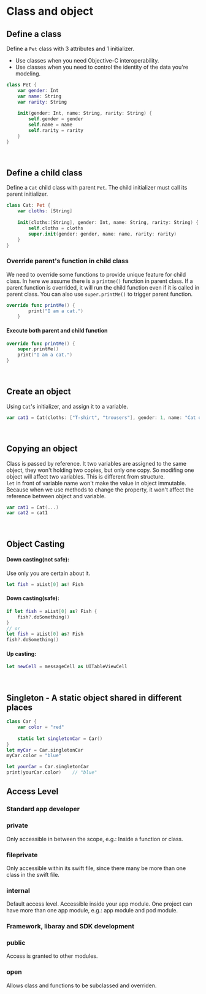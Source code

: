 # Class and object
## Define a class
Define a ```Pet``` class with 3 attributes and 1 initializer.
* Use classes when you need Objective-C interoperability.
* Use classes when you need to control the identity of the data you're modeling.
```swift
class Pet {
    var gender: Int
    var name: String
    var rarity: String
    
    init(gender: Int, name: String, rarity: String) {
        self.gender = gender
        self.name = name
        self.rarity = rarity
    }
}
```
<br>

## Define a child class
Define a ```Cat``` child class with parent ```Pet```. The child initializer must call its parent initializer.
```swift
class Cat: Pet {
    var cloths: [String]
    
    init(cloths:[String], gender: Int, name: String, rarity: String) {
        self.cloths = cloths
        super.init(gender: gender, name: name, rarity: rarity)
    }
}
```

### Override parent's function in child class
We need to override some functions to provide unique feature for child class. In here we assume there is a ```printme()``` function in parent class. If a parent function is overrided, it will run the child function even if it is called in parent class. You can also use ```super.printMe()``` to trigger parent function.
```swift
override func printMe() {
        print("I am a cat.")
    }

```

#### Execute both parent and child function
```swift
override func printMe() {
    super.printMe()
    print("I am a cat.")
}
```
<br>

## Create an object
Using ```Cat```'s initializer, and assign it to a variable.
```swift
var cat1 = Cat(cloths: ["T-shirt", "trousers"], gender: 1, name: "Cat one", rarity: "Legend")
```
<br>

## Copying an object
Class is passed by reference. It two variables are assigned to the same object, they won't holding two copies, but only one copy. So modifing one object will affect two variables. This is different from structure. <br>
```let``` in front of variable name won't make the value in object immutable. Because when we use methods to change the property, it won't affect the reference between object and variable.
```swift
var cat1 = Cat(...)
var cat2 = cat1
```
<br>

## Object Casting
#### Down casting(not safe):
Use only you are certain about it.
```swift
let fish = aList[0] as! Fish
```

#### Down casting(safe):
```swift
if let fish = aList[0] as? Fish {
    fish?.doSomething()
}
// or
let fish = aList[0] as? Fish
fish?.doSomething()
```
#### Up casting:
```swift
let newCell = messageCell as UITableViewCell
```
<br>

## Singleton - A static object shared in different places
```swift
class Car {
    var color = "red"
    
    static let singletonCar = Car()
}
let myCar = Car.singletonCar
myCar.color = "blue"

let yourCar = Car.singletonCar
print(yourCar.color)    // "blue"
```

## Access Level
### Standard app developer
### private
Only accessible in between the scope, e.g.: Inside a function or class.
<br>

### fileprivate
Only accessible within its swift file, since there many be more than one class in the swift file.
<br>

### internal
Default access level. Accessible inside your app module. One project can have more than one app module, e.g.: app module and pod module.
<br>

### Framework, libaray and SDK development
### public
Access is granted to other modules.
<br>

### open
Allows class and functions to be subclassed and overriden.
<br>


